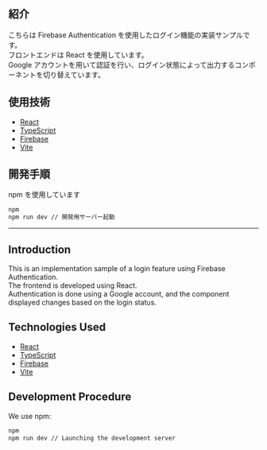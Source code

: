 ## 紹介

こちらは Firebase Authentication を使用したログイン機能の実装サンプルです。  
フロントエンドは React を使用しています。  
Google アカウントを用いて認証を行い、ログイン状態によって出力するコンポーネントを切り替えています。

## 使用技術

- [React](https://ja.react.dev/)
- [TypeScript](https://www.typescriptlang.org/)
- [Firebase](https://firebase.google.com/?hl=ja)
- [Vite](https://ja.vitejs.dev/)

## 開発手順

npm を使用しています

```bash
npm
npm run dev // 開発用サーバー起動

```

---

## Introduction

This is an implementation sample of a login feature using Firebase Authentication.  
The frontend is developed using React.  
Authentication is done using a Google account, and the component displayed changes based on the login status.

## Technologies Used

- [React](https://ja.react.dev/)
- [TypeScript](https://www.typescriptlang.org/)
- [Firebase](https://firebase.google.com/?hl=ja)
- [Vite](https://ja.vitejs.dev/)

## Development Procedure

We use npm:

```bash
npm
npm run dev // Launching the development server
```
